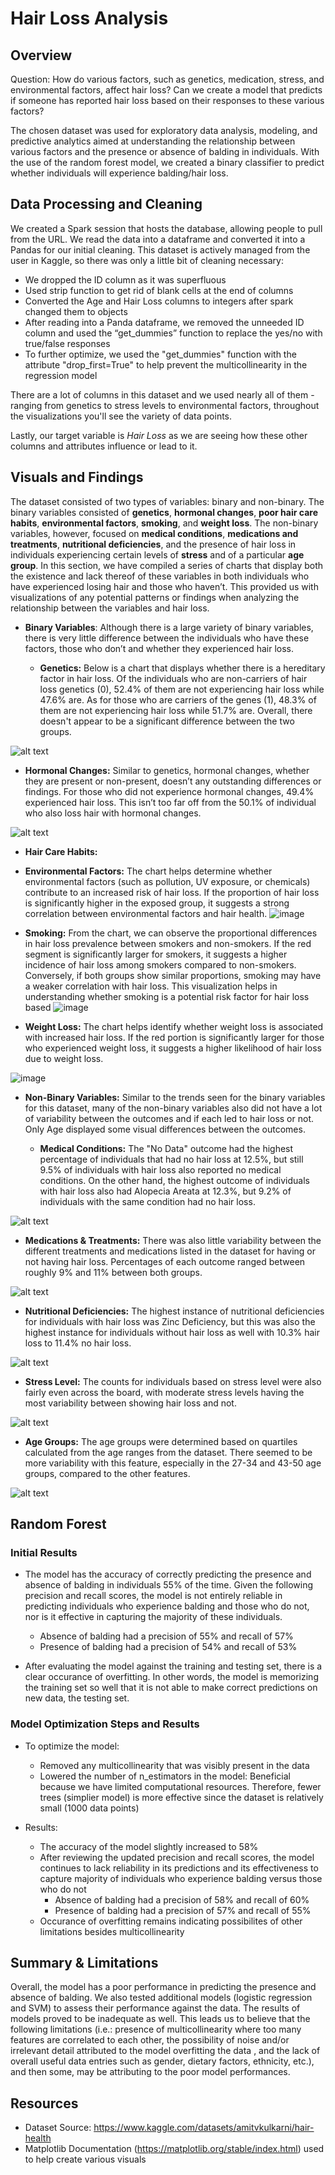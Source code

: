 # Hair Loss Analysis

## **Overview**
Question: How do various factors, such as genetics, medication, stress, and environmental factors, affect hair loss? Can we create a model that predicts if someone has reported hair loss based on their responses to these various factors?

The chosen dataset was used for exploratory data analysis, modeling, and predictive analytics aimed at understanding the relationship between various factors and the presence or absence of balding in individuals. With the use of the random forest model, we created a binary classifier to predict whether individuals will experience balding/hair loss.

## **Data Processing and Cleaning**
We created a Spark session that hosts the database, allowing people to pull from the URL. We read the data into a dataframe and converted it into a Pandas for our initial cleaning. This dataset is actively managed from the user in Kaggle, so there was only a little bit of cleaning necessary: 
  - We dropped the ID column as it was superfluous
  - Used strip function to get rid of blank cells at the end of columns
  - Converted the Age and Hair Loss columns to integers after spark changed them to objects
  - After reading into a Panda dataframe, we removed the unneeded ID column and used the “get_dummies” function to replace the yes/no with true/false responses
  - To further optimize, we used the "get_dummies" function with the attribute "drop_first=True" to help prevent the multicollinearity in the regression model
    
There are a lot of columns in this dataset and we used nearly all of them - ranging from genetics to stress levels to environmental factors, throughout the visualizations you'll see the variety of data points.

Lastly, our target variable is _Hair Loss_ as we are seeing how these other columns and attributes influence or lead to it.   

## **Visuals and Findings**
The dataset consisted of two types of variables: binary and non-binary. The binary variables consisted of **genetics**, **hormonal changes**, **poor hair care habits**, **environmental factors**, **smoking**, and **weight loss**. The non-binary variables, however, focused on **medical conditions**, **medications and treatments**, **nutritional deficiencies**, and the presence of hair loss in individuals experiencing certain levels of **stress** and of a particular **age group**. In this section, we have compiled a series of charts that display both the existence and lack thereof of these variables in both individuals who have experienced losing hair and those who haven’t. This provided us with visualizations of any potential patterns or findings when analyzing the relationship between the variables and hair loss.

- **Binary Variables**:
  Although there is a large variety of binary variables, there is very little difference between the individuals who have these factors, those who don’t and whether they experienced hair loss.
  
  - **Genetics:** Below is a chart that displays whether there is a hereditary factor in hair loss. Of the individuals who are non-carriers of hair loss genetics (0), 52.4% of them are not experiencing hair loss while 47.6% are. As for those who are carriers of the genes (1), 48.3% of them are not experiencing hair loss while 51.7% are. Overall, there doesn't appear to be a significant difference between the two groups.
    
 ![alt text](https://github.com/khovkevin25/Project4/blob/main/Visuals_Binary%20Charts/Genetics_Factor.png)

  - **Hormonal Changes:** Similar to genetics, hormonal changes, whether they are present or non-present, doesn’t any outstanding differences or findings. For those who did not experience hormonal changes, 49.4% experienced hair loss. This isn’t too far off from the 50.1% of individual who also loss hair with hormonal changes.

![alt text](https://github.com/khovkevin25/Project4/blob/main/Visuals_Binary%20Charts/Hormonal_Factor.png)


  - **Hair Care Habits:**
 

  - **Environmental Factors:**
    The chart helps determine whether environmental factors (such as pollution, UV exposure, or chemicals) contribute to an increased risk 
    of hair loss. If the proportion of hair loss is significantly higher in the exposed group, it suggests a strong correlation between 
    environmental factors and hair health.
![image](https://github.com/user-attachments/assets/f255e85a-5bd0-421b-877e-5736fa907d35)



  - **Smoking:**
    From the chart, we can observe the proportional differences in hair loss prevalence between smokers and non-smokers. 
    If the red segment is significantly larger for smokers, it suggests a higher incidence of hair loss among smokers compared to non-smokers. 
    Conversely, if both groups show similar proportions, smoking may have a weaker correlation with hair loss.
    This visualization helps in understanding whether smoking is a potential risk factor for hair loss based
 ![image](https://github.com/user-attachments/assets/e42d21eb-86ce-49f7-8af0-c1caa762e0ed)



  - **Weight Loss:**
  The chart helps identify whether weight loss is associated with increased hair loss. If the red portion is significantly larger for those 
  who experienced weight loss, it suggests a higher likelihood of hair loss due to weight loss.

![image](https://github.com/user-attachments/assets/4f3ebcf4-8164-42a3-9283-ea80838b570e)



- **Non-Binary Variables:**
Similar to the trends seen for the binary variables for this dataset, many of the non-binary variables also did not have a lot of variability between the outcomes and if each led to hair loss or not. Only Age displayed some visual differences between the outcomes.

  - **Medical Conditions:** The "No Data" outcome had the highest percentage of individuals that had no hair loss at 12.5%, but still 9.5% of individuals with hair loss also reported no medical conditions. On the other hand, the highest outcome of individuals with hair loss also had Alopecia Areata at 12.3%, but 9.2% of individuals with the same condition had no hair loss.

![alt text](https://github.com/khovkevin25/Project4/blob/main/Visuals/Non-Binary%20Charts/Medical_Conditions_Chart.png)

  - **Medications & Treatments:** There was also little variability between the different treatments and medications listed in the dataset for having or not having hair loss. Percentages of each outcome ranged between roughly 9% and 11% between both groups.

![alt text](https://github.com/khovkevin25/Project4/blob/main/Visuals/Non-Binary%20Charts/Medications_Chart.png)

  - **Nutritional Deficiencies:** The highest instance of nutritional deficiencies for individuals with hair loss was Zinc Deficiency, but this was also the highest instance for individuals without hair loss as well with 10.3% hair loss to 11.4% no hair loss.

![alt text](https://github.com/khovkevin25/Project4/blob/main/Visuals/Non-Binary%20Charts/Nutrition_Chart.png) 

  - **Stress Level:** The counts for individuals based on stress level were also fairly even across the board, with moderate stress levels having the most variability between showing hair loss and not.

![alt text](https://github.com/khovkevin25/Project4/blob/main/Visuals/Non-Binary%20Charts/Stress_Chart.png)

  - **Age Groups:** The age groups were determined based on quartiles calculated from the age ranges from the dataset. There seemed to be more variability with this feature, especially in the 27-34 and 43-50 age groups, compared to the other features.

![alt text](https://github.com/khovkevin25/Project4/blob/main/Visuals/Non-Binary%20Charts/Age_Chart.png)

## **Random Forest**
### Initial Results
- The model has the accuracy of correctly predicting the presence and absence of balding in individuals 55% of the time. Given the following precision and recall scores, the model is not entirely reliable in predicting individuals who experience balding and those who do not, nor is it effective in capturing the majority of these individuals.
  - Absence of balding had a precision of 55% and recall of 57%
  - Presence of balding had a precision of 54% and recall of 53%
    
- After evaluating the model against the training and testing set, there is a clear occurance of overfitting. In other words, the model is memorizing the training set so well that it is not able to make correct predictions on new data, the testing set.
  
### Model Optimization Steps and Results
- To optimize the model:
  - Removed any multicollinearity that was visibly present in the data
  - Lowered the number of n_estimators in the model: Beneficial because we have limited computational resources. Therefore, fewer trees (simplier model) is more effective since the dataset is relatively small (1000 data points)
    
- Results:
  - The accuracy of the model slightly increased to 58%
  - After reviewing the updated precision and recall scores, the model continues to lack reliability in its predictions and its effectiveness to capture majority of individuals who experience balding versus those who do not
    - Absence of balding had a precision of 58% and recall of 60%
    - Presence of balding had a precision of 57% and recall of 55%
  - Occurance of overfitting remains indicating possibilites of other limitations besides multicollinearity

## **Summary & Limitations**
Overall, the model has a poor performance in predicting the presence and absence of balding. We also tested additional models (logistic regression and SVM) to assess their performance against the data. The results of models proved to be inadequate as well. This leads us to believe that the following limitations (i.e.: presence of multicollinearity where too many features are correlated to each other, the possibility of noise and/or irrelevant detail attributed to the model overfitting the data , and the lack of overall useful data entries such as gender, dietary factors, ethnicity, etc.), and then some, may be attributing to the poor model performances.

## **Resources**
- Dataset Source: https://www.kaggle.com/datasets/amitvkulkarni/hair-health
- Matplotlib Documentation (https://matplotlib.org/stable/index.html) used to help create various visuals
